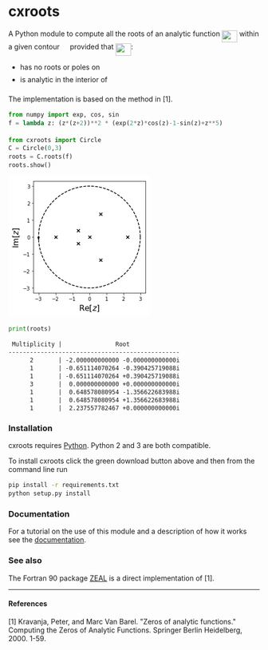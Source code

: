 
# cxroots
A Python module to compute all the roots of an analytic function <img src="https://rawgit.com/RParini/cxroots/multiplicities/svgs/210d22201f1dd53994dc748e91210664.svg?invert_in_darkmode" align=middle width=30.864075pt height=24.56552999999997pt/> within a given contour <img src="https://rawgit.com/RParini/cxroots/multiplicities/svgs/9b325b9e31e85137d1de765f43c0f8bc.svg?invert_in_darkmode" align=middle width=12.876435000000003pt height=22.381919999999983pt/> provided that <img src="https://rawgit.com/RParini/cxroots/multiplicities/svgs/210d22201f1dd53994dc748e91210664.svg?invert_in_darkmode" align=middle width=30.864075pt height=24.56552999999997pt/>:

* has no roots or poles on <img src="https://rawgit.com/RParini/cxroots/multiplicities/svgs/9b325b9e31e85137d1de765f43c0f8bc.svg?invert_in_darkmode" align=middle width=12.876435000000003pt height=22.381919999999983pt/>
* is analytic in the interior of <img src="https://rawgit.com/RParini/cxroots/multiplicities/svgs/9b325b9e31e85137d1de765f43c0f8bc.svg?invert_in_darkmode" align=middle width=12.876435000000003pt height=22.381919999999983pt/>

The implementation is based on the method in [1].


```python
from numpy import exp, cos, sin
f = lambda z: (z*(z+2))**2 * (exp(2*z)*cos(z)-1-sin(z)+z**5)

from cxroots import Circle
C = Circle(0,3)
roots = C.roots(f)
roots.show()
```


![png](README_files/README_1_0.png)



```python
print(roots)
```

     Multiplicity |               Root              
    ------------------------------------------------
          2       | -2.000000000000 -0.000000000000i
          1       | -0.651114070264 -0.390425719088i
          1       | -0.651114070264 +0.390425719088i
          3       |  0.000000000000 +0.000000000000i
          1       |  0.648578080954 -1.356622683988i
          1       |  0.648578080954 +1.356622683988i
          1       |  2.237557782467 +0.000000000000i


### Installation
cxroots requires [Python](https://www.python.org/downloads/).  Python 2 and 3 are both compatible.

To install cxroots click the green download button above and then from the command line run
```bash
pip install -r requirements.txt
python setup.py install
```

### Documentation
For a tutorial on the use of this module and a description of how it works see the [documentation](https://rparini.github.io/cxroots/).

### See also
The Fortran 90 package [ZEAL](http://cpc.cs.qub.ac.uk/summaries/ADKW_v1_0.html) is a direct implementation of [1].

---

#### References
[1] Kravanja, Peter, and Marc Van Barel. "Zeros of analytic functions." Computing the Zeros of Analytic Functions. Springer Berlin Heidelberg, 2000. 1-59.

